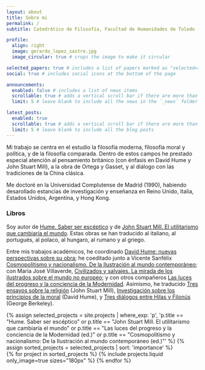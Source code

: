 ```yaml
---
layout: about
title: Sobre mi
permalink: /
subtitle: Catedrático de Filosofía, Facultad de Humanidades de Toledo (UCLM)

profile:
  align: right
  image: gerardo_lopez_sastre.jpg
  image_circular: true # crops the image to make it circular

selected_papers: true # includes a list of papers marked as "selected={true}"
social: true # includes social icons at the bottom of the page

announcements:
  enabled: false # includes a list of news items
  scrollable: true # adds a vertical scroll bar if there are more than 3 news items
  limit: 5 # leave blank to include all the news in the `_news` folder

latest_posts:
  enabled: true
  scrollable: true # adds a vertical scroll bar if there are more than 3 new posts items
  limit: 5 # leave blank to include all the blog posts
---
```


Mi trabajo se centra en el estudio la filosofía moderna, filosofía moral y política, y de la filosofía comparada. Dentro de estos campos he prestado especial atención al pensamiento británico (con énfasis en David Hume y John Stuart Mill), a la obra de Ortega y Gasset, y al diálogo con las tradiciones de la China clásica.

Me doctoré en la Universidad Complutense de Madrid (1990), habiendo desarollado estancias de investigación y enseñanza en Reino Unido, Italia, Estados Unidos, Argentina, y Hong Kong.

### Libros

Soy autor de [Hume. Saber ser escéptico](https://shackletonbooks.com/libros/pensadores/hume/) y de [John Stuart Mill. El utilitarismo que cambiaría el mundo](https://shackletonbooks.com/libros/pensadores/john-stuart-mill/). Estas obras se han traducido al italiano, al portugués, al polaco, al hungaro, al rumano y al griego.

Entre mis trabajos académicos, he coordinado [David Hume: nuevas perspectivas sobre su obra](https://dialnet.unirioja.es/servlet/libro?codigo=7734); he coeditado junto a Vicente Sanfélix [Cosmopolitismo y nacionalismo. De la Ilustración al mundo contemporáneo](https://dialnet.unirioja.es/servlet/libro?codigo=438961); con María José Villaverde, [Civilizados y salvajes. La mirada de los ilustrados sobre el mundo no europeo](https://dialnet.unirioja.es/servlet/libro?codigo=751362); y con otros compañeros [Las luces del progreso y la conciencia de la Modernidad](https://www.tecnos.es/libro/biblioteca-de-historia-y-pensamiento-politico/las-luces-del-progreso-y-la-conciencia-de-la-modernidad-gerardo-lopez-sastre-9788430986712/). Asimismo, he traducido [Tres ensayos sobre la religión](https://dialnet.unirioja.es/servlet/libro?codigo=755961) (John Stuart Mill), [Investigación sobre los principios de la moral](https://dialnet.unirioja.es/servlet/libro?codigo=323447) (David Hume), y [Tres diálogos entre Hilas y Filonús](https://dialnet.unirioja.es/servlet/libro?codigo=182666) (George Berkeley).


<div class="projects">
  {% assign selected_projects = site.projects | where_exp: 'p', 'p.title == "Hume. Saber ser escéptico" or p.title == "John Stuart Mill. El utilitarismo que cambiaría el mundo" or p.title == "Las luces del progreso y la conciencia de la Modernidad (ed.)" or p.title == "Cosmopolitismo y nacionalismo: De la Ilustración al mundo contemporáneo (ed.)"' %}
  {% assign sorted_projects = selected_projects | sort: 'importance' %}
  <div class="row row-cols-1 row-cols-md-4">
    {% for project in sorted_projects %}
      {% include projects.liquid only_image=true sizes="180px" %}
    {% endfor %}
  </div>
</div>

